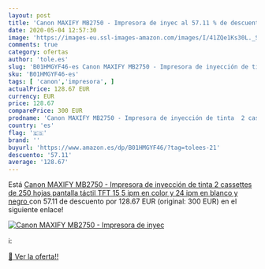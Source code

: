 ```yaml
---
layout: post
title: 'Canon MAXIFY MB2750 - Impresora de inyec al 57.11 % de descuento'
date: 2020-05-04 12:57:30
image: 'https://images-eu.ssl-images-amazon.com/images/I/41ZQe1Ks30L._SL400_.jpg'
comments: true
category: ofertas
author: 'tole.es'
slug: 'B01HMGYF46-es Canon MAXIFY MB2750 - Impresora de inyección de tinta 2...'
sku: 'B01HMGYF46-es'
tags: [ 'canon','impresora', ]
actualPrice: 128.67 EUR
currency: EUR
price: 128.67
comparePrice: 300 EUR
prodname: 'Canon MAXIFY MB2750 - Impresora de inyección de tinta  2 cassettes de 250 hojas  pantalla táctil TFT  15 5 ipm en color y 24 ipm en blanco y negro '
country: 'es'
flag: '🇪🇸'
brand: ''
buyurl: 'https://www.amazon.es/dp/B01HMGYF46/?tag=tolees-21'
descuento: '57.11'
average: '128.67'
---
```


Está [Canon MAXIFY MB2750 - Impresora de inyección de tinta  2 cassettes de 250 hojas  pantalla táctil TFT  15 5 ipm en color y 24 ipm en blanco y negro ](https://www.amazon.es/dp/B01HMGYF46/?tag=tolees-21) con 57.11 de descuento por 128.67 EUR (original: 300 EUR) en el siguiente enlace!

[![Canon MAXIFY MB2750 - Impresora de inyec](https://images-eu.ssl-images-amazon.com/images/I/41ZQe1Ks30L._SL400_.jpg)](https://www.amazon.es/dp/B01HMGYF46/?tag=tolees-21)

ℹ️:


[🛒 Ver la oferta!!](https://www.amazon.es/dp/B01HMGYF46/?tag=tolees-21)
